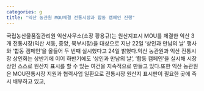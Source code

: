 ```yaml
---
categories: g
title: "익산 농관원 MOU체결 전통시장과 합동 캠페인 진행"
---
```

국립농산물품질관리원 익산사무소(소장 황용규)는 원산지표시 MOU를 체결한 익산 3개 전통시장(익산 서동, 중앙, 북부시장)을 대상으로 지난 22일 ‘상인과 만남의 날’ 행사와 ‘합동 캠페인’을 올들어 두 번째 실시했다고 24일 밝혔다.익산 농관원과 익산 전통시장 상인회는 상반기에 이어 하반기에도 ‘상인과 만남의 날’, ‘합동 캠페인’을 실시해 시장상인 스스로 원산지 표시를 할 수 있는 여건을 지속적으로 만들고 있다.또한 익산 농관원은 MOU전통시장 지원과 협력사업 일환으로 전통시장 원산지 표시판이 필요한 곳에 즉시 배부하고 있고,